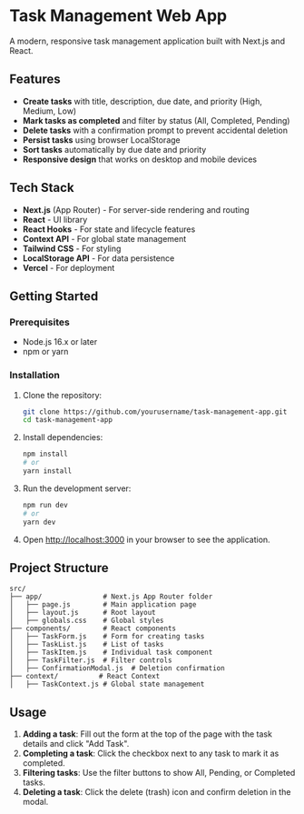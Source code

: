 # Task Management Web App

A modern, responsive task management application built with Next.js and React.

## Features

- **Create tasks** with title, description, due date, and priority (High, Medium, Low)
- **Mark tasks as completed** and filter by status (All, Completed, Pending)
- **Delete tasks** with a confirmation prompt to prevent accidental deletion
- **Persist tasks** using browser LocalStorage
- **Sort tasks** automatically by due date and priority
- **Responsive design** that works on desktop and mobile devices

## Tech Stack

- **Next.js** (App Router) - For server-side rendering and routing
- **React** - UI library
- **React Hooks** - For state and lifecycle features
- **Context API** - For global state management
- **Tailwind CSS** - For styling
- **LocalStorage API** - For data persistence
- **Vercel** - For deployment

## Getting Started

### Prerequisites

- Node.js 16.x or later
- npm or yarn

### Installation

1. Clone the repository:
   ```bash
   git clone https://github.com/yourusername/task-management-app.git
   cd task-management-app
   ```

2. Install dependencies:
   ```bash
   npm install
   # or
   yarn install
   ```

3. Run the development server:
   ```bash
   npm run dev
   # or
   yarn dev
   ```

4. Open [http://localhost:3000](http://localhost:3000) in your browser to see the application.

## Project Structure

```
src/
├── app/               # Next.js App Router folder
│   ├── page.js        # Main application page
│   ├── layout.js      # Root layout
│   ├── globals.css    # Global styles
├── components/        # React components
│   ├── TaskForm.js    # Form for creating tasks
│   ├── TaskList.js    # List of tasks
│   ├── TaskItem.js    # Individual task component
│   ├── TaskFilter.js  # Filter controls
│   ├── ConfirmationModal.js  # Deletion confirmation
├── context/          # React Context
│   ├── TaskContext.js # Global state management
```

## Usage

1. **Adding a task**: Fill out the form at the top of the page with the task details and click "Add Task".
2. **Completing a task**: Click the checkbox next to any task to mark it as completed.
3. **Filtering tasks**: Use the filter buttons to show All, Pending, or Completed tasks.
4. **Deleting a task**: Click the delete (trash) icon and confirm deletion in the modal.

